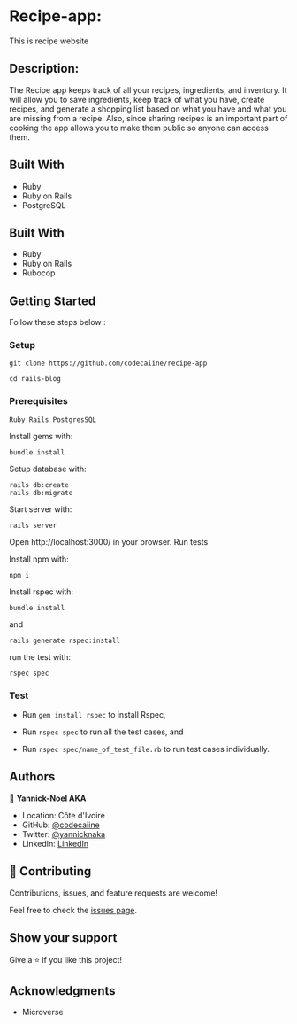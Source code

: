 # Recipe-app:

This is recipe website

## Description:

The Recipe app keeps track of all your recipes, ingredients, and inventory. It will allow you to save ingredients, keep track of what you have, create recipes, and generate a shopping list based on what you have and what you are missing from a recipe. Also, since sharing recipes is an important part of cooking the app allows you to make them public so anyone can access them.

## Built With

- Ruby
- Ruby on Rails
- PostgreSQL

## Built With
- Ruby
- Ruby on Rails
- Rubocop

## Getting Started
Follow these steps below :


### Setup
 ```git clone https://github.com/codecaiine/recipe-app```

 ```cd rails-blog```

### Prerequisites

    Ruby Rails PostgresSQL

Install gems with:
    
    bundle install

Setup database with:

    rails db:create
    rails db:migrate

Start server with:

    rails server

Open http://localhost:3000/ in your browser.
Run tests

Install npm with:

    npm i

Install rspec with:

    bundle install

and

    rails generate rspec:install

run the test with:
 
    rspec spec


### Test

- Run ```gem install rspec``` to install Rspec,

- Run ```rspec spec``` to run all the test cases, and

- Run ```rspec spec/name_of_test_file.rb``` to run test cases individually.

## Authors

👤 **Yannick-Noel AKA**

- Location: Côte d'Ivoire
- GitHub: [@codecaiine](https://github.com/codecaiine)
- Twitter: [@yannicknaka](https://twitter.com/yannicknaka)
- LinkedIn: [LinkedIn](https://www.linkedin.com/in/yannick-no%C3%ABl-aka/)
## 🤝 Contributing

Contributions, issues, and feature requests are welcome!

Feel free to check the [issues page](https://github.com/codecaiine/recipe-app/issues).

## Show your support

Give a ⭐️ if you like this project!

## Acknowledgments

- Microverse
